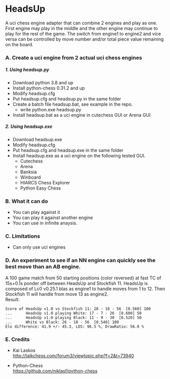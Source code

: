 # HeadsUp
A uci chess engine adapter that can combine 2 engines and play as one. First engine may play in the middle and the other engine may continue to play for the rest of the game. The switch from engine1 to engine2 and vice versa can be controlled by move number and/or total piece value remaining on the board.

### A. Create a uci engine from 2 actual uci chess engines

##### 1. Using headsup.py
* Download python 3.8 and up
* Install python-chess 0.31.2 and up
* Modify headsup.cfg
* Put headsup.cfg and headsup.py in the same folder
* Create a batch file headsup.bat, see example in the repo.
    * write python.exe headsup.py
* Install headsup.bat as a uci engine in cutechess GUI or Arena GUI

##### 2. Using headsup.exe
* Download headsup.exe
* Modify headsup.cfg
* Put headsup.cfg and headsup.exe in the same folder
* Install headsup.exe as a uci engine on the following tested GUI.  
    * Cutechess
    * Arena
    * Banksia
    * Winboard
    * HIARCS Chess Explorer
    * Python Easy Chess
    
### B. What it can do
* You can play against it
* You can play it against another engine
* You can use in infinite anaysis.

### C. Limitations
* Can only use uci engines

### D. An experiment to see if an NN engine can quickly see the best move than an AB engine.
A 100 game match from 50 starting positions (color reversed) at fast TC of 15s+0.1s ponder off between HeadsUp and Stockfish 11.
HeadsUp is composed of Lc0 v0.25.1 blas as engine1 to handle moves from 1 to 12. Then Stockfish 11 will handle from move 13 as engine2.  
Result:
```
Score of HeadsUp v1.0 vs Stockfish 11: 28 - 16 - 56  [0.560] 100
...      HeadsUp v1.0 playing White: 17 - 7 - 26  [0.600] 50
...      HeadsUp v1.0 playing Black: 11 - 9 - 30  [0.520] 50
...      White vs Black: 26 - 18 - 56  [0.540] 100
Elo difference: 41.9 +/- 45.3, LOS: 96.5 %, DrawRatio: 56.0 %
```


### E. Credits
* Kai Laskos  
http://talkchess.com/forum3/viewtopic.php?f=2&t=73940

* Python-Chess  
https://github.com/niklasf/python-chess
